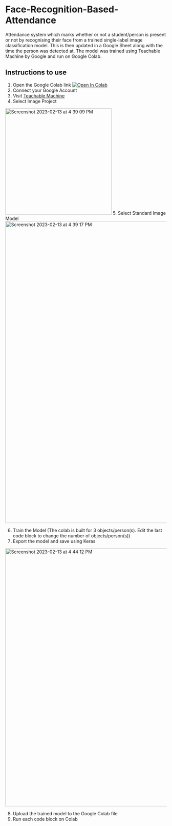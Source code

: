 # Face-Recognition-Based-Attendance
Attendance system which marks whether or not a student/person is present or not by recognising their face from a trained single-label image classification model. This is then updated in a Google Sheet along with the time the person was detected at. The model was trained using Teachable Machine by Google and run on Google Colab.

## Instructions to use
1. Open the Google Colab link [![Open In Colab](https://colab.research.google.com/assets/colab-badge.svg)](https://colab.research.google.com/drive/1Fle54xIao8d3hNJHYgmAgJHZaSzgYarQ#scrollTo=QMMJKYRVwpYt)
2. Connect your Google Account
3. Visit [Teachable Machine](https://teachablemachine.withgoogle.com/)
4. Select Image Project
<img width="332" alt="Screenshot 2023-02-13 at 4 39 09 PM" src="https://user-images.githubusercontent.com/87146827/218442492-50705ef7-d16c-49ed-840a-1773ca12aae0.png">
5. Select Standard Image Model
<img width="942" alt="Screenshot 2023-02-13 at 4 39 17 PM" src="https://user-images.githubusercontent.com/87146827/218442569-63930844-aacd-4f01-b4c9-cf278791e55f.png">

6. Train the Model (The colab is built for 3 objects/person(s). Edit the last code block to change the number of objects/person(s))
7. Export the model and save using Keras
<img width="805" alt="Screenshot 2023-02-13 at 4 44 12 PM" src="https://user-images.githubusercontent.com/87146827/218443330-8c82631b-5b3a-4d1b-a198-6f74aa1ae244.png">

8. Upload the trained model to the Google Colab file
9. Run each code block on Colab
